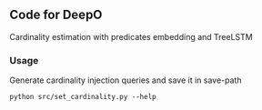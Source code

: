 ## Code for DeepO

Cardinality estimation with predicates embedding and TreeLSTM

### Usage
Generate cardinality injection queries and save it in save-path

```
python src/set_cardinality.py --help
```
